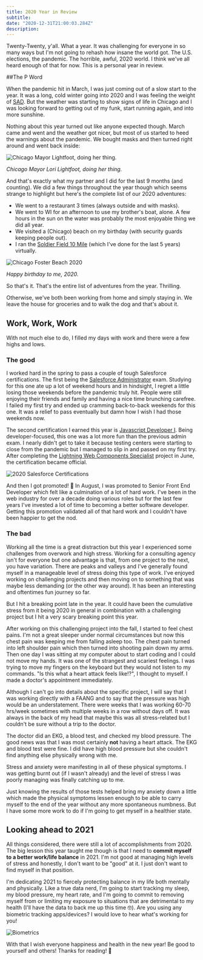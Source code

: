 ```yaml
---
title: 2020 Year in Review
subtitle: 
date: "2020-12-31T21:00:03.284Z"
description: 
---
```


Twenty-Twenty, y'all. What a year. It was challenging for everyone in so many ways but I'm not going to rehash how insane the world got. The U.S. elections, the pandemic. The horrible, awful, 2020 world. I think we've all heard enough of that for now. This is a personal year in review. 

##The P Word

When the pandemic hit in March, I was just coming out of a slow start to the year. It was a long, cold winter going into 2020 and I was feeling the weight of [SAD](https://www.mayoclinic.org/diseases-conditions/seasonal-affective-disorder/symptoms-causes/syc-20364651). But the weather was starting to show signs of life in Chicago and I was looking forward to getting out of my funk, start running again, and into more sunshine.

Nothing about this year turned out like anyone expected though. March came and went and the weather got nicer, but most of us started to heed the warnings about the pandemic. We bought masks and then turned right around and went back inside:

![Chicago Mayor Lightfoot, doing her thing.](./2020-lightfoot-stay-home.jpg)

_Chicago Mayor Lori Lightfoot, doing her thing._

And that's exactly what my partner and I did for the last 9 months (and counting). We did a few things throughout the year though which seems strange to highlight but here's the complete list of our 2020 adventures:

- We went to a restaurant 3 times (always outside and with masks).
- We went to WI for an afternoon to use my brother's boat, alone. A few hours in the sun on the water was probably the most enjoyable thing we did all year.
- We visited a (Chicago) beach on my birthday (with security guards keeping people out). 
- I ran the [Soldier Field 10 Mile](https://www.soldierfield10.com/) (which I've done for the last 5 years) virtually.

![Chicago Foster Beach 2020](./2020-birthday-beach.jpg)

_Happy birthday to me, 2020._

So that's it. That's the entire list of adventures from the year. Thrilling.

Otherwise, we've both been working from home and simply staying in. We leave the house for groceries and to walk the dog and that's about it.

## Work, Work, Work

With not much else to do, I filled my days with work and there were a few highs and lows.

### The good

I worked hard in the spring to pass a couple of tough Salesforce certifications. The first being the [Salesforce Administrator](https://trailhead.salesforce.com/credentials/administrator) exam. Studying for this one ate up a lot of weekend hours and in hindsight, I regret a little losing those weekends before the pandemic truly hit. People were still enjoying their friends and family and having a nice time brunching carefree. I failed my first try and ended up cramming back-to-back weekends for this one. It was a relief to pass eventually but damn how I wish I had those weekends now.

The second certification I earned this year is [Javascript Developer I](https://trailhead.salesforce.com/credentials/javascriptdeveloperi). Being developer-focused, this one was a lot more fun than the previous admin exam. I nearly didn't get to take it because testing centers were starting to close from the pandemic but I managed to slip in and passed on my first try. After completing the [Lightning Web Components Specialist](https://trailhead.salesforce.com/content/learn/superbadges/superbadge_lwc_specialist) project in June, the certification became official. 

![2020 Salesforce Certifications](./2020-salesforce-certifications.png)

And then I got promoted! 🎉  In August, I was promoted to Senior Front End Developer which felt like a culmination of a lot of hard work. I've been in the web industry for over a decade doing various roles but for the last few years I've invested a lot of time to becoming a better software developer. Getting this promotion validated all of that hard work and I couldn't have been happier to get the nod.

### The bad

Working all the time is a great distraction but this year I experienced some challenges from overwork and high stress. Working for a consulting agency isn't for everyone but one advantage is that, from one project to the next, you have variation. There are peaks and valleys and I've generally found myself in a manageable level of stress doing this type of work. I've enjoyed working on challenging projects and then moving on to something that was maybe less demanding (or the other way around). It has been an interesting and oftentimes fun journey so far.

But I hit a breaking point late in the year. It could have been the cumulative stress from it being 2020 in general in combination with a challenging project but I hit a very scary breaking point this year.

After working on this challenging project into the fall, I started to feel chest pains. I'm not a great sleeper under normal circumstances but now this chest pain was keeping me from falling asleep too. The chest pain turned into left shoulder pain which then turned into shooting pain down my arms. Then one day I was sitting at my computer about to start coding and I could not move my hands. It was one of the strangest and scariest feelings. I was trying to move my fingers on the keyboard but they would not listen to my commands. "Is this what a heart attack feels like!?", I thought to myself. I made a doctor's appointment immediately.

Although I can't go into details about the specific project, I will say that I was working directly with a FAANG and to say that the pressure was high would be an understatement. There were weeks that I was working 60-70 hrs/week sometimes with multiple weeks in a row without days off. It was always in the back of my head that maybe this was all stress-related but I couldn't be sure without a trip to the doctor.

The doctor did an EKG, a blood test, and checked my blood pressure. The good news was that I was most certainly **not** having a heart attack. The EKG and blood test were fine. I did have high blood pressure but she couldn't find anything else physically wrong with me.

Stress and anxiety were manifesting in all of these physical symptoms. I was getting burnt out (if I wasn't already) and the level of stress I was poorly managing was finally catching up to me.

Just knowing the results of those tests helped bring my anxiety down a little which made the physical symptoms lessen enough to be able to carry myself to the end of the year without any more spontaneous numbness. But I have some more work to do if I'm going to get myself in a healthier state.

## Looking ahead to 2021

All things considered, there were still a lot of accomplishments from 2020. The big lesson this year taught me though is that I need to **commit myself to a better work/life balance** in 2021. I'm not good at managing high levels of stress and honestly, I don't want to be "good" at it. I just don't want to find myself in that position.

I'm dedicating 2021 to fiercely protecting balance in my life both mentally and physically. Like a true data nerd, I'm going to start tracking my sleep, my blood pressure, my heart rate, and I'm going to commit to removing myself from or limiting my exposure to situations that are detrimental to my health (I'll have the data to back me up this time 🤓). Are you using any biometric tracking apps/devices? I would love to hear what's working for you!

![Biometrics](./2020-biometrics.jpg)

With that I wish everyone happiness and health in the new year! Be good to yourself and others! Thanks for reading! 👋